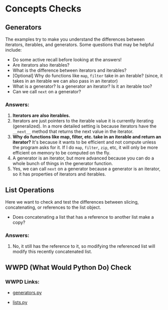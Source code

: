 # Concepts Checks

## Generators

The examples try to make you understand the differences between iterators, iterables, and generators. Some questions that may be helpful include:

- Do some active recall before looking at the answers!
- Are iterators also iterables?
- What is the difference between iterators and iterables?
- [Optional] Why do functions like `map`, `filter` take in an iterable? (since, it takes in an iterable we can also pass in an iterator)
- What is a generator? Is a generator an iterator? Is it an iterable too?
- Can we call `next` on a generator?

### Answers:

1. **Iterators are also iterables.**
2. Iterators are just pointers to the iterable value it is currently iterating (generalized). In a more detailed setting is because iterators have the `__next__` method that returns the next value in the iterator.
3. **Why do functions like map, filter, etc. take in an iterable and return an iterator?**
   It's because it wants to be efficient and not compute unless the program asks for it. If I do `map`, `filter`, `zip`, etc, it will only be more efficient on memory to be computed on the fly.
4. A generator is an iterator, but more advanced because you can do a whole bunch of things in the generator function.
5. Yes, we can call `next` on a generator because a generator is an iterator, so it has properties of iterators and iterables.


## List Operations

Here we want to check and test the differences between slicing, concatenating, or references to the list object.

- Does concatenating a list that has a reference to another list make a copy?
### Answers:

1. No, it still has the reference to it, so modifying the referenced list will modify this recently concatenated list.

## WWPD (What Would Python Do) Check

### WWPD Links:

- [generators.py](https://pythontutor.com/visualize.html#code=def%20ronald_students_staff%28%29%3A%0A%20%20%20%20yield%28%22Adam%22%29%0A%20%20%20%20yield%28%22Shahad%22%29%0A%20%20%20%20yield%28%22Mihir%22%29%0A%20%20%20%20yield%28%22Morgan%22%29%0A%20%20%20%20yield%28%22Sammith%22%29%0A%20%20%20%20yield%28%22Sophie%22%29%0A%0A%0Adef%20ronald_students_csm%28%29%3A%0A%20%20%20%20yield%28%22Alberto%22%29%0A%20%20%20%20yield%28%22Hector%22%29%0A%20%20%20%20yield%28%22Isha%22%29%0A%20%20%20%20yield%28%22Rajoshi%22%29%0A%20%20%20%20yield%28%22Xing%20Sheng%22%29%0A%0A%23%20Since%20a%20generator%20is%20an%20iterator,%20we%20can%20call%20next%20on%20it.%0Astudent_iter%20%3D%20ronald_students_staff%28%29%0Aprint%28next%28student_iter%29%29%20%0Aprint%28next%28student_iter%29%29%20%20%0Aprint%28next%28student_iter%29%29%20%20%0Aprint%28next%28student_iter%29%29%20%0Aprint%28next%28student_iter%29%29%0Aprint%28next%28student_iter%29%29%0A%0A%23Since,%20we%20have%20a%20generator%20is%20a%20iterator,%0A%23%20we%20can%20loop%20through%20it%20using%20a%20for%20loop%20YAY!%0A%23%20BUT,%20have%20we%20used%20up%20our%20iter%3F%20So,%20can%20we%20do%20a%20loop%3F%0Aprint%28%22THIS%20IS%20WITH%20A%20LOOP%22%29%0Afor%20elem%20in%20student_iter%3A%0A%20%20%20%20print%28elem%29%0Aprint%28%22At%20this%20wonky%20loop,%20we%20didn%27t%20print%20anything%22%29%0A%0Aprint%28%22THIS%20IS%20WITH%20A%20LOOP,%20BUT%20NOT%20WONKY%22%29%0Afor%20elem%20in%20ronald_students_staff%28%29%3A%0A%20%20%20%20print%28elem%29&cumulative=false&heapPrimitives=nevernest&mode=edit&origin=opt-frontend.js&py=311&rawInputLstJSON=%5B%5D&textReferences=false)

- [lists.py](https://pythontutor.com/visualize.html#code=one_item%20%3D%20%5B1%5D%0Atwo_item%20%3D%20%5B4,5%5D%0A%0A%23%20Multiple%20ways%20to%20make%20a%20whole%20new%20copy%20of%20a%20list.%0Anew_list_one%20%3D%20one_item%20%2B%20%5B%5D%0Anew_list_two%20%3D%20list%28one_item%29%0Anew_list_three%20%3D%20one_item%5B%3A%5D%0A%0A%23%20This%20is%20not%20a%20new%20copy,%20%0A%23%20so%20we%20are%20mutating%20the%20list%20if%20we%20do%20this%0Arefered_list_one%20%3D%20one_item%0A%0Anested_list_reference%20%3D%20%5Bone_item%5D%20%2B%20%5Btwo_item%5D%0Atwo_item.pop%28%29&cumulative=false&heapPrimitives=nevernest&mode=edit&origin=opt-frontend.js&py=3&rawInputLstJSON=%5B%5D&textReferences=false)
